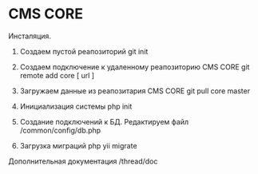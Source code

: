 CMS CORE
========

Инсталяция.

1. Создаем пустой реапозиторий
    git init

2. Создаем подключение к удаленному реапозиторию CMS CORE
    git remote add core [ url ]

3. Загружаем данные из реапозитария CMS CORE
    git pull core master

4. Инициализация системы
    php init

5. Создание подключений к БД. Редактируем файл
    /common/config/db.php

6. Загрузка миграций
    php yii migrate

Дополнительная документация
    /thread/doc